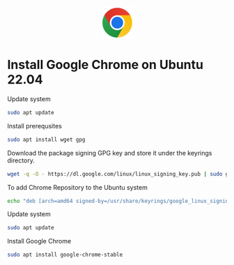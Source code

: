 <p align="center">
  <img src="../image/google-chrome-logo.png" />
</p>

# Install Google Chrome on Ubuntu 22.04

Update system
```bash
sudo apt update
```

Install prerequsites
```bash
sudo apt install wget gpg
```

Download the package signing GPG key and store it under the keyrings directory.
```bash
wget -q -O - https://dl.google.com/linux/linux_signing_key.pub | sudo gpg --dearmour -o /usr/share/keyrings/google_linux_signing_key.gpg
```

To add Chrome Repository to the Ubuntu system
```bash
echo "deb [arch=amd64 signed-by=/usr/share/keyrings/google_linux_signing_key.gpg] http://dl.google.com/linux/chrome/deb/ stable main" | sudo tee /etc/apt/sources.list.d/google.list
```

Update system
```bash
sudo apt update
```

Install Google Chrome
```bash
sudo apt install google-chrome-stable
```